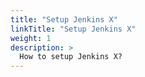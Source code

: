 ```yaml
---
title: "Setup Jenkins X"
linkTitle: "Setup Jenkins X"
weight: 1
description: >
  How to setup Jenkins X?
---
```


